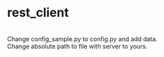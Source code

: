 # rest_client
<br />Change config_sample.py to config.py and add data.
<br />Change absolute path to file with server to yours.

